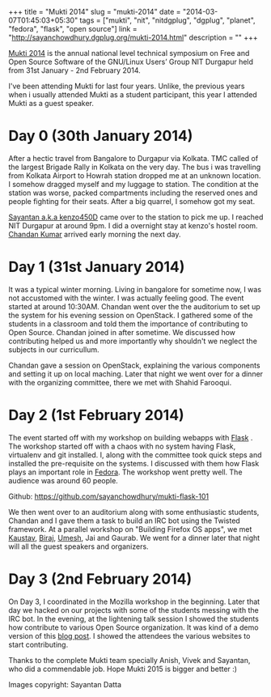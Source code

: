 +++
title = "Mukti 2014"
slug = "mukti-2014"
date = "2014-03-07T01:45:03+05:30"
tags = ["mukti", "nit", "nitdgplug", "dgplug", "planet", "fedora", "flask", "open source"]
link =  "http://sayanchowdhury.dgplug.org/mukti-2014.html"
description = ""
+++

[Mukti 2014](http://mkti.in/) is the annual national level technical
symposium on Free and Open Source Software of the GNU/Linux Users’ Group
NIT Durgapur held from 31st January - 2nd February 2014.

I've been attending Mukti for last four years. Unlike, the previous
years when i usually attended Mukti as a student participant, this year
I attended Mukti as a guest speaker.

Day 0 (30th January 2014)
=========================

After a hectic travel from Bangalore to Durgapur via Kolkata. TMC called
of the largest Brigade Rally in Kolkata on the very day. The bus i was
travelling from Kolkata Airport to Howrah station dropped me at an
unknown location. I somehow dragged myself and my luggage to station.
The condition at the station was worse, packed compartments including
the reserved ones and people fighting for their seats. After a big
quarrel, I somehow got my seat.

[Sayantan a.k.a kenzo450D](http://sayantanfoto.blogspot.in/) came over
to the station to pick me up. I reached NIT Durgapur at around 9pm. I
did a overnight stay at kenzo's hostel room. [Chandan
Kumar](http://ciypro.wordpress.com/) arrived early morning the next day.

Day 1 (31st January 2014)
=========================

It was a typical winter morning. Living in bangalore for sometime now, I
was not accustomed with the winter. I was actually feeling good. The
event started at around 10:30AM. Chandan went over the the auditorium to
set up the system for his evening session on OpenStack. I gathered some
of the students in a classroom and told them the importance of
contributing to Open Source. Chandan joined in after sometime. We
discussed how contributing helped us and more importantly why shouldn't
we neglect the subjects in our curricullum.

Chandan gave a session on OpenStack, explaining the various components
and setting it up on local maching. Later that night we went over for a
dinner with the organizing committee, there we met with Shahid Farooqui.

Day 2 (1st February 2014)
=========================

The event started off with my workshop on building webapps with
[Flask](http://flask.pocoo.org/) . The workshop started off with a chaos
with no system having Flask, virtualenv and git installed. I, along with
the committee took quick steps and installed the pre-requisite on the
systems. I discussed with them how Flask plays an important role in
[Fedora](http://fedoraproject.org/). The workshop went pretty well. The
audience was around 60 people.

Github:
[<https://github.com/sayanchowdhury/mukti-flask-101>](https://github.com/sayanchowdhury/mukti-flask-101)

We then went over to an auditorium along with some enthusiastic
students, Chandan and I gave them a task to build an IRC bot using the
Twisted framework. At a parallel workshop on "Building Firefox OS apps",
we met [Kaustav](http://kaustavdm.in/),
[Biraj](http://birajkarmakar.wordpress.com/),
[Umesh](http://fosswithumesh.wordpress.com/), Jai and Gaurab. We went
for a dinner later that night will all the guest speakers and
organizers.

Day 3 (2nd February 2014)
=========================

On Day 3, I coordinated in the Mozilla workshop in the beginning. Later
that day we hacked on our projects with some of the students messing
with the IRC bot. In the evening, at the lightening talk session I
showed the students how contribute to various Open Source organization.
It was kind of a demo version of this [blog
post](http://sayanchowdhury.dgplug.org/posts/how-to-get-started-with-open-source.html).
I showed the attendees the various websites to start contributing.

Thanks to the complete Mukti team specially Anish, Vivek and Sayantan,
who did a commendable job. Hope Mukti 2015 is bigger and better :)

Images copyright: Sayantan Datta
